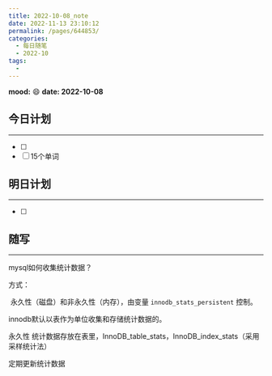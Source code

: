 ```yaml
---
title: 2022-10-08_note
date: 2022-11-13 23:10:12
permalink: /pages/644853/
categories:
  - 每日随笔
  - 2022-10
tags:
  - 
---
```

**mood:** :smile:  									**date: 2022-10-08**  
## 今日计划  
------
- [ ]  
- [ ]  15个单词
## 明日计划  
------
- [ ]  
## 随写 
------

mysql如何收集统计数据？

方式：

​	永久性（磁盘）和非永久性（内存），由变量 `innodb_stats_persistent` 控制。

innodb默认以表作为单位收集和存储统计数据的。

永久性 统计数据存放在表里，InnoDB_table_stats，InnoDB_index_stats（采用采样统计法）



定期更新统计数据

